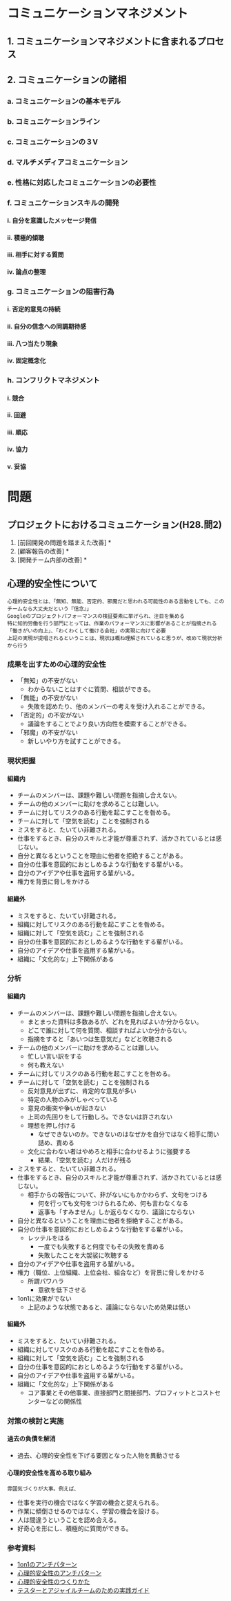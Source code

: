 # コミュニケーションマネジメント
## 1. コミュニケーションマネジメントに含まれるプロセス
## 2. コミュニケーションの諸相
### a. コミュニケーションの基本モデル
### b. コミュニケーションライン
### c. コミュニケーションの３V
### d. マルチメディアコミュニケーション
### e. 性格に対応したコミュニケーションの必要性
### f. コミュニケーションスキルの開発
#### i. 自分を意識したメッセージ発信
#### ii. 積極的傾聴
#### iii. 相手に対する質問
#### iv. 論点の整理
### g. コミュニケーションの阻害行為
#### i. 否定的意見の持続
#### ii. 自分の信念への同調期待感
#### iii. 八つ当たり現象
#### iv. 固定概念化
### h. コンフリクトマネジメント
#### i. 競合
#### ii. 回避
#### iii. 順応
#### iv. 協力
#### v. 妥協


# 問題
## プロジェクトにおけるコミュニケーション(H28.問2)
1. [前回開発の問題を踏まえた改善]
	* 
2. [顧客報告の改善]
	* 
3. [開発チーム内部の改善]
	* 

## 心理的安全性について
	心理的安全性とは、「無知、無能、否定的、邪魔だと思われる可能性のある言動をしても、このチームなら大丈夫だという『信念』」
	Googleのプロジェクトパフォーマンスの検証要素に挙げられ、注目を集める
	特に知的労働を行う部門にとっては、作業のパフォーマンスに影響があることが指摘される
	「働きがいの向上」、「わくわくして働ける会社」の実現に向けて必要
	上記の実現が提唱されるということは、現状は概ね理解されていると思うが、改めて現状分析から行う
### 成果を出すための心理的安全性
* 「無知」の不安がない
	+ わからないことはすぐに質問、相談ができる。
* 「無能」の不安がない
	+ 失敗を認めたり、他のメンバーの考えを受け入れることができる。
* 「否定的」の不安がない
	+ 議論をすることでより良い方向性を模索することができる。
* 「邪魔」の不安がない
	+ 新しいやり方を試すことができる。
### 現状把握
#### 組織内
* チームのメンバーは、課題や難しい問題を指摘し合えない。
* チームの他のメンバーに助けを求めることは難しい。
* チームに対してリスクのある行動を起こすことを咎める。
* チームに対して「空気を読む」ことを強制される
* ミスをすると、たいてい非難される。
* 仕事をするとき、自分のスキルと才能が尊重されず、活かされているとは感じない。
* 自分と異なるということを理由に他者を拒絶することがある。
* 自分の仕事を意図的におとしめるような行動をする輩がいる。
* 自分のアイデアや仕事を盗用する輩がいる。
* 権力を背景に脅しをかける
#### 組織外
* ミスをすると、たいてい非難される。
* 組織に対してリスクのある行動を起こすことを咎める。
* 組織に対して「空気を読む」ことを強制される
* 自分の仕事を意図的におとしめるような行動をする輩がいる。
* 自分のアイデアや仕事を盗用する輩がいる。
* 組織に「文化的な」上下関係がある
### 分析
#### 組織内
* チームのメンバーは、課題や難しい問題を指摘し合えない。
	+ まとまった資料は多数あるが、どれを見ればよいか分からない。
	+ どこで誰に対して何を質問、相談すればよいか分からない。
	+ 指摘をすると「あいつは生意気だ」などと吹聴される
* チームの他のメンバーに助けを求めることは難しい。
	+ 忙しい言い訳をする
	+ 何も教えない
* チームに対してリスクのある行動を起こすことを咎める。
* チームに対して「空気を読む」ことを強制される
	+ 反対意見が出ずに、肯定的な意見が多い
	+ 特定の人物のみがしゃべっている
	+ 意見の衝突や争いが起きない
	+ 上司の先回りをして行動しろ。できないは許されない
	+ 理想を押し付ける
		- なぜできないのか。できないのはなぜかを自分ではなく相手に問い詰め、責める
	+ 文化に合わない者はやめろと相手に合わせるように強要する
		- 結果、「空気を読む」人だけが残る
* ミスをすると、たいてい非難される。
* 仕事をするとき、自分のスキルと才能が尊重されず、活かされているとは感じない。
	+ 相手からの報告について、非がないにもかかわらず、文句をつける
		- 何を行っても文句をつけられるため、何も言わなくなる
		- 返事も「すみません」しか返らなくなり、議論にならない
* 自分と異なるということを理由に他者を拒絶することがある。
* 自分の仕事を意図的におとしめるような行動をする輩がいる。
	+ レッテルをはる
		- 一度でも失敗すると何度でもその失敗を責める
		- 失敗したことを大袈裟に吹聴する
* 自分のアイデアや仕事を盗用する輩がいる。
* 権力（職位、上位組織、上位会社、組合など）を背景に脅しをかける
	+ 所謂パワハラ
		- 意欲を低下させる
* 1on1に効果がでない
	+ 上記のような状態であると、議論にならないため効果は低い
#### 組織外
* ミスをすると、たいてい非難される。
* 組織に対してリスクのある行動を起こすことを咎める。
* 組織に対して「空気を読む」ことを強制される
* 自分の仕事を意図的におとしめるような行動をする輩がいる。
* 自分のアイデアや仕事を盗用する輩がいる。
* 組織に「文化的な」上下関係がある
	+ コア事業とその他事業、直接部門と間接部門、プロフィットとコストセンターなどの関係性

### 対策の検討と実施
#### 過去の負債を解消
* 過去、心理的安全性を下げる要因となった人物を異動させる

#### 心理的安全性を高める取り組み
	雰囲気づくりが大事。例えば、
* 仕事を実行の機会ではなく学習の機会と捉えられる。
* 作業に傾倒させるのではなく、学習の機会を設ける。
* 人は間違うということを認め合える。
* 好奇心を形にし、積極的に質問ができる。


### 参考資料
* [1on1のアンチパターン](https://qiita.com/momotar47279337/items/24317a6c98867da3557d)
* [心理的安全性のアンチパターン](https://qiita.com/momotar47279337/items/3305c4db8c32b638f197)
* [心理的安全性のつくりかた](https://pub.jmam.co.jp/book/b517388.html)
* [テスターとアジャイルチームのための実践ガイド](https://www.shoeisha.co.jp/book/detail/9784798119977)